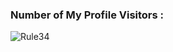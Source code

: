 ### Number of My Profile Visitors :
![Rule34](https://count.getloli.com/get/@Fasihi-Rad?theme=rule34)
